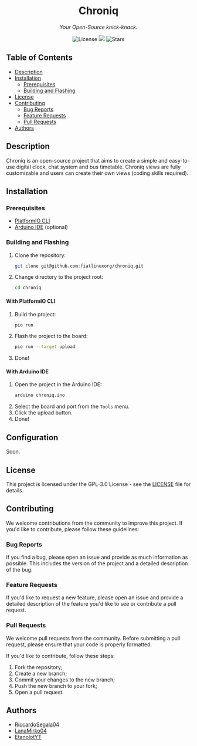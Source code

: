 <h1 align="center">
    <!--<a href="#fiatlinux-chroniq-page"><img width="800" src="https://fiatlinux.it/banner/3"></a><br>-->
    Chroniq
</h1>

_<p align="center">Your Open-Source knick-knack.</p>_

<p align="center">
    <img src="https://img.shields.io/github/license/fiatlinuxorg/chroniq" alt="License">
    <img src="https://img.shields.io/github/watchers/fiatlinuxorg/chroniq">
    <img src="https://img.shields.io/github/stars/fiatlinuxorg/chroniq" alt="Stars">
</p>

## Table of Contents

- [Description](#description)
- [Installation](#installation)
    - [Prerequisites](#prerequisites)
    - [Building and Flashing](#building-and-flashing)
- [License](#license)
- [Contributing](#contributing)
    - [Bug Reports](#bug-reports)
    - [Feature Requests](#feature-requests)
    - [Pull Requests](#pull-requests)
- [Authors](#authors)

## Description
Chroniq is an open-source project that aims to create a simple and easy-to-use digital clock, chat system and bus timetable. Chroniq views are fully customizable and users can create their own views (coding skills required).

## Installation

### Prerequisites
- [PlatformIO CLI](https://platformio.org/install/cli)
- [Arduino IDE](https://www.arduino.cc/en/software) (optional)

### Building and Flashing
1. Clone the repository:
    ```sh
    git clone git@github.com:fiatlinuxorg/chroniq.git
    ```
2. Change directory to the project root:
    ```sh
    cd chroniq
    ```

#### With PlatformIO CLI
1. Build the project:
    ```sh
    pio run
    ```
2. Flash the project to the board:
    ```sh
    pio run --target upload
    ```
3. Done!

#### With Arduino IDE
1. Open the project in the Arduino IDE:
    ```sh
    arduino chroniq.ino
    ```
2. Select the board and port from the `Tools` menu.
3. Click the upload button.
4. Done!

## Configuration
Soon.

## License
This project is licensed under the GPL-3.0 License - see the [LICENSE](LICENSE) file for details.

## Contributing
We welcome contributions from the community to improve this project. If you'd like to contribute, please follow these guidelines:

### Bug Reports
If you find a bug, please open an issue and provide as much information as possible. This includes the version of the project and a detailed description of the bug.

### Feature Requests
If you'd like to request a new feature, please open an issue and provide a detailed description of the feature you'd like to see or contribute a pull request.

### Pull Requests
We welcome pull requests from the community. Before submitting a pull request, please ensure that your code is properly formatted.

If you'd like to contribute, follow these steps:

1. Fork the repository;
2. Create a new branch;
3. Commit your changes to the new branch;
4. Push the new branch to your fork;
5. Open a pull request.

## Authors
- [RiccardoSegala04](https://github.com/RiccardoSegala04)
- [LanaMirko04](https://github.com/LanaMirko04)
- [EtanolotYT](https://github.com/EtanolotYT)
